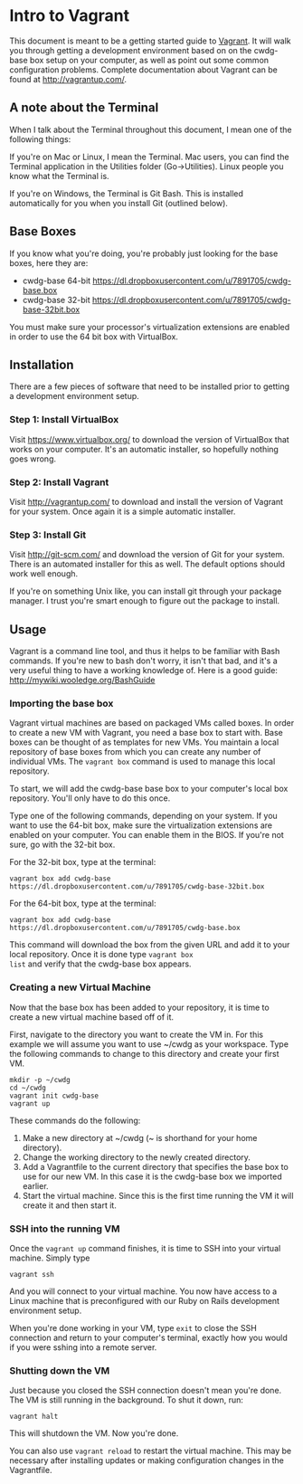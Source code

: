 # Intro to Vagrant

This document is meant to be a getting started guide to [Vagrant](http://vagrantup.com/). It will walk you 
through getting a development environment based on on the cwdg-base box setup on your computer, as well as point
out some common configuration problems.  Complete documentation about Vagrant can be found at http://vagrantup.com/.

## A note about the Terminal

When I talk about the Terminal throughout this document, I mean one of the following things:

If you're on Mac or Linux, I mean the Terminal.  Mac users, you can find the Terminal application in the Utilities folder (Go->Utilities). 
Linux people you know what the Terminal is.

If you're on Windows, the Terminal is Git Bash.  This is installed automatically for you when you install Git (outlined below).

## Base Boxes
If you know what you're doing, you're probably just looking for the base boxes, here they are:

* cwdg-base 64-bit https://dl.dropboxusercontent.com/u/7891705/cwdg-base.box
* cwdg-base 32-bit https://dl.dropboxusercontent.com/u/7891705/cwdg-base-32bit.box

You must make sure your processor's virtualization extensions are enabled in order to use the 64 bit box with VirtualBox.

## Installation

There are a few pieces of software that need to be installed prior to getting a development environment setup.

### Step 1: Install VirtualBox
Visit https://www.virtualbox.org/ to download the version of VirtualBox that works on your computer. It's an automatic installer, so hopefully nothing goes wrong.

### Step 2: Install Vagrant
Visit http://vagrantup.com/ to download and install the version of Vagrant for your system.  Once again it is a simple automatic installer.

### Step 3: Install Git
Visit http://git-scm.com/ and download the version of Git for your system.  There is an automated installer for this as well. The default options should work well enough.

If you're on something Unix like, you can install git through your package manager. I trust you're smart enough to figure out the package to install.

## Usage

Vagrant is a command line tool, and thus it helps to be familiar with Bash commands.  If you're new to bash don't worry, it isn't that bad, and it's 
a very useful thing to have a working knowledge of. Here is a good guide: http://mywiki.wooledge.org/BashGuide

### Importing the base box

Vagrant virtual machines are based on packaged VMs called boxes.  In order to create a new VM with Vagrant, you need a base box to start with. 
Base boxes can be thought of as templates for new VMs.  You maintain a local repository of base boxes from which you can create any number of individual 
VMs.  The <code>vagrant box</code> command is used to manage this local repository.

To start, we will add the cwdg-base base box to your computer's local box repository. You'll only have to do this once.

Type one of the following commands, depending on your system. If you want to use the 64-bit box, make sure the virtualization 
extensions are enabled on your computer.  You can enable them in the BIOS.  If you're not sure, go with the 32-bit box. 

For the 32-bit box, type at the terminal:
```
vagrant box add cwdg-base https://dl.dropboxusercontent.com/u/7891705/cwdg-base-32bit.box
```

For the 64-bit box, type at the terminal:
```
vagrant box add cwdg-base https://dl.dropboxusercontent.com/u/7891705/cwdg-base.box
```

This command will download the box from the given URL and add it to your local repository.  Once it is done type 
<code>vagrant box list</code> and verify that the cwdg-base box appears.

### Creating a new Virtual Machine

Now that the base box has been added to your repository, it is time to create a new virtual machine based off of it.

First, navigate to the directory you want to create the VM in.  For this example we will assume you want to use ~/cwdg as your workspace.
Type the following commands to change to this directory and create your first VM.

```
mkdir -p ~/cwdg
cd ~/cwdg
vagrant init cwdg-base
vagrant up
```

These commands do the following:

1. Make a new directory at ~/cwdg (~ is shorthand for your home directory).
2. Change the working directory to the newly created directory.
3. Add a Vagrantfile to the current directory that specifies the base box to use for our new VM.  In this case it is the cwdg-base box we imported earlier.
4. Start the virtual machine. Since this is the first time running the VM it will create it and then start it.

### SSH into the running VM

Once the <code>vagrant up</code> command finishes, it is time to SSH into your virtual machine.  Simply type 

```
vagrant ssh
```

And you will connect to your virtual machine.  You now have access to a Linux machine that is preconfigured with our Ruby on Rails development environment setup.

When you're done working in your VM, type <code>exit</code> to close the SSH connection and return to your computer's terminal, exactly how you would if you were
sshing into a remote server.

### Shutting down the VM

Just because you closed the SSH connection doesn't mean you're done.  The VM is still running in the background.  To shut it down, run:

```
vagrant halt
```

This will shutdown the VM.  Now you're done.

You can also use <code>vagrant reload</code> to restart the virtual machine.  This may be necessary after installing updates or making configuration changes in the Vagrantfile.


